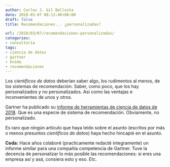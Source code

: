 ```yaml
---
author: Carlos J. Gil Bellosta
date: 2018-03-07 08:13:46+00:00
draft: false
title: Recomendaciones... ¿personalizadas?

url: /2018/03/07/recomendaciones-personalizadas/
categories:
- consultoría
tags:
- ciencia de datos
- gartner
- knime
- recomendaciones
---
```


Los _científicos de datos_ deberían saber algo, los rudimentos al menos, de los sistemas de recomendación. Saber, como poco, que los hay personalizados y no personalizados. Así como las ventajas e inconvenientes de unos y otros.

Gartner ha publicado su [informe de herramientas de ciencia de datos de 2018](http://r4stats.com/2018/02/26/gartners-2018-take-on-data-science-tools/). Que es una especie de sistema de recomendación. Obviamente, no personalizado.

Es raro que ningún artículo que haya leído sobre el asunto (escritos por más o menos presuntos _científicos de datos_) haya hecho hincapié en el asunto.

**Coda:** Hace años colaboré (practicamente redacté integramente) un informe similar para una compañía competencia de Gartner. Tuve la decencia de personalizar lo más posible las recomendaciones: si eres una empresa así y asá, consiera esto y eso. Etc.

